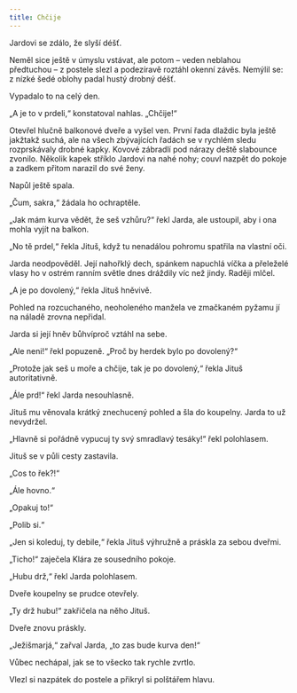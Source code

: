 ```yaml
---
title: Chčije
---
```


Jardovi se zdálo, že slyší déšť.

Neměl sice ještě v úmyslu vstávat, ale potom – veden neblahou předtuchou – z postele slezl a podezíravě roztáhl okenní závěs. Nemýlil se: z nízké šedé oblohy padal hustý drobný déšť.

Vypadalo to na celý den.

„A je to v prdeli,“ konstatoval nahlas. „Chčije!“

Otevřel hlučně balkonové dveře a vyšel ven. První řada dlaždic byla ještě jakžtakž suchá, ale na všech zbývajících řadách se v rychlém sledu rozprskávaly drobné kapky. Kovové zábradlí pod nárazy deště slabounce zvonilo. Několik kapek stříklo Jardovi na nahé nohy; couvl nazpět do pokoje a zadkem přitom narazil do své ženy.

Napůl ještě spala.

„Čum, sakra,“ žádala ho ochraptěle.

„Jak mám kurva vědět, že seš vzhůru?“ řekl Jarda, ale ustoupil, aby i ona mohla vyjít na balkon.

„No tě prdel,“ řekla Jituš, když tu nenadálou pohromu spatřila na vlastní oči.

Jarda neodpověděl. Její nahořklý dech, spánkem napuchlá víčka a přeleželé vlasy ho v ostrém ranním světle dnes dráždily víc než jindy. Raději mlčel.

„A je po dovolený,“ řekla Jituš hněvivě.

Pohled na rozcuchaného, neoholeného manžela ve zmačkaném pyžamu jí na náladě zrovna nepřidal.

Jarda si její hněv bůhvíproč vztáhl na sebe.

„Ale neni!“ řekl popuzeně. „Proč by herdek bylo po dovolený?“

„Protože jak seš u moře a chčije, tak je po dovolený,“ řekla Jituš autoritativně.

„Ále prd!“ řekl Jarda nesouhlasně.

Jituš mu věnovala krátký znechucený pohled a šla do koupelny. Jarda to už nevydržel.

„Hlavně si pořádně vypucuj ty svý smradlavý tesáky!“ řekl polohlasem.

Jituš se v půli cesty zastavila.

„Cos to řek?!“

„Ále hovno.“

„Opakuj to!“

„Polib si.“

„Jen si koleduj, ty debile,“ řekla Jituš výhružně a práskla za sebou dveřmi.

„Ticho!“ zaječela Klára ze sousedního pokoje.

„Hubu drž,“ řekl Jarda polohlasem.

Dveře koupelny se prudce otevřely.

„Ty drž hubu!“ zakřičela na něho Jituš.

Dveře znovu práskly.

„Ježišmarjá,“ zařval Jarda, „to zas bude kurva den!“

Vůbec nechápal, jak se to všecko tak rychle zvrtlo.

Vlezl si nazpátek do postele a přikryl si polštářem hlavu.
